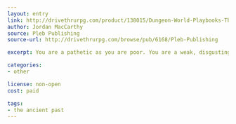 ```yaml
---
layout: entry
link: http://drivethrurpg.com/product/138015/Dungeon-World-Playbooks-The-Ancient-Past-Bundle?manufacturers_id=6168
author: Jordan MacCarthy
source: Pleb Publishing
source-url: http://drivethrurpg.com/browse/pub/6168/Pleb-Publishing

excerpt: You are a pathetic as you are poor. You are a weak, disgusting, disease ridden beggar who openly suffers more than anyone else in the world.

categories:
- other

license: non-open
cost: paid

tags:
- the ancient past
---
```

